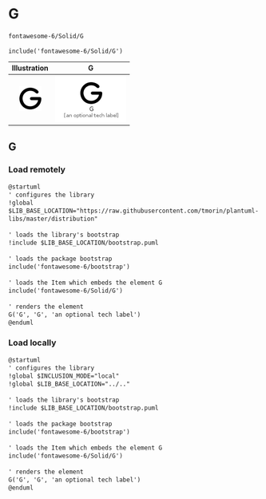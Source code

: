 # G


```text
fontawesome-6/Solid/G
```

```text
include('fontawesome-6/Solid/G')
```



| Illustration | G |
| :---: | :---: |
| ![illustration for Illustration](../../fontawesome-6/Solid/G.png) | ![illustration for G](../../fontawesome-6/Solid/G.Local.png) |




## G

### Load remotely
```plantuml
@startuml
' configures the library
!global $LIB_BASE_LOCATION="https://raw.githubusercontent.com/tmorin/plantuml-libs/master/distribution"

' loads the library's bootstrap
!include $LIB_BASE_LOCATION/bootstrap.puml

' loads the package bootstrap
include('fontawesome-6/bootstrap')

' loads the Item which embeds the element G
include('fontawesome-6/Solid/G')

' renders the element
G('G', 'G', 'an optional tech label')
@enduml
```

### Load locally
```plantuml
@startuml
' configures the library
!global $INCLUSION_MODE="local"
!global $LIB_BASE_LOCATION="../.."

' loads the library's bootstrap
!include $LIB_BASE_LOCATION/bootstrap.puml

' loads the package bootstrap
include('fontawesome-6/bootstrap')

' loads the Item which embeds the element G
include('fontawesome-6/Solid/G')

' renders the element
G('G', 'G', 'an optional tech label')
@enduml
```

